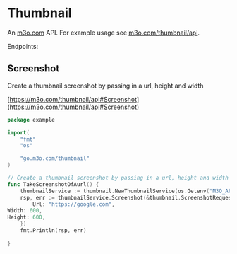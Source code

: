 # Thumbnail

An [m3o.com](https://m3o.com) API. For example usage see [m3o.com/thumbnail/api](https://m3o.com/thumbnail/api).

Endpoints:

## Screenshot

Create a thumbnail screenshot by passing in a url, height and width


[https://m3o.com/thumbnail/api#Screenshot](https://m3o.com/thumbnail/api#Screenshot)

```go
package example

import(
	"fmt"
	"os"

	"go.m3o.com/thumbnail"
)

// Create a thumbnail screenshot by passing in a url, height and width
func TakeScreenshotOfAurl() {
	thumbnailService := thumbnail.NewThumbnailService(os.Getenv("M3O_API_TOKEN"))
	rsp, err := thumbnailService.Screenshot(&thumbnail.ScreenshotRequest{
		Url: "https://google.com",
Width: 600,
Height: 600,
	})
	fmt.Println(rsp, err)
	
}
```
